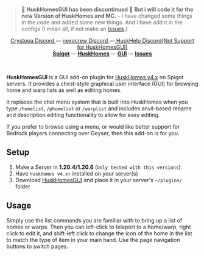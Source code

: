 > 🚨 **HuskHomesGUI has been discontinued** 🚨 **But i will code it for the new Version of HuskHomes and MC.** - I have
> changed some things in the code and added some new things. And i have add it in the configs (I mean all, if not make
> an <a href="https://github.com/jesperrichert/HuskHomesGUI/issues">Issues</a>.)

<!--suppress ALL -->
<p align="center">
    <a href="https://crystopia.link/discord">
       Crystopa Discord
    </a> —
 <a href="https://nexocrew.com/discord">
       nexocrew Discord
    </a> —<a href="https://crystopia.link/discord">
       HuskHelp Discord(Not Support for HuskHomesGUI)
    </a>
    <br/>
    <b>
        <a href="https://www.spigotmc.org/resources/huskhomesgui.91059/">Spigot</a>
    </b> —
    <b>
        <a href="https://github.com/WiIIiam278/HuskHomes/">HuskHomes</a>
    </b> — 
 <b>
        <a href="https://github.com/jesperrichert/HuskHomesGUI/">GUI</a>
    </b> — 
    <b>
        <a href="https://github.com/jesperrichert/HuskHomesGUI/issues">Issues</a>
    </b>
</p>
</br>

**HuskHomesGUI** is a GUI add-on plugin for [HuskHomes v4.x](https://github.com/WiIIiam278/HuskHomes2) on Spigot
servers. It provides a chest-style graphical user interface (GUI) for browsing home and warp lists as well as editing
homes.

It replaces the chat menu system that is built into HuskHomes when you type `/homelist`, `/phomelist` or `/warplist` and
includes anvil-based rename and description editing functionality to allow for easy editing.

If you prefer to browse using a menu, or would like better support for Bedrock players connecting over Geyser, then this
add-on is for you.

## Setup

1. Make a Server in **1.20.4/1.20.6** (``Only tested with this versions``)
2. Have ``HuskHomes v4.x+`` installed on your server(s)
3. Download [HuskHomesGUI](https://github.com/jesperrichert/HuskHomesGUI/releases) and place it in your
   server's `~/plugins/` folder

## Usage

Simply use the list commands you are familiar with to bring up a list of homes or warps.
Then you can left-click to teleport to a home/warp, right click to edit it, and shift-left click to change the icon of
the home in the list to match the type of item in your main hand. Use the page navigation buttons to switch pages.
